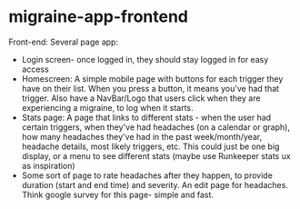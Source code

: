 # migraine-app-frontend

Front-end:
Several page app:
- Login screen- once logged in, they should stay logged in for easy access
- Homescreen: A simple mobile page with buttons for each trigger they have on their list. When you press a button, it means you've had that trigger. Also have a NavBar/Logo that users click when they are experiencing a migraine, to log when it starts.
- Stats page: A page that links to different stats - when the user had certain triggers, when they've had headaches (on a calendar or graph), how many headaches they've had in the past week/month/year, headache details, most likely triggers, etc. This could just be one big display, or a menu to see different stats (maybe use Runkeeper stats ux as inspiration)
- Some sort of page to rate headaches after they happen, to provide duration (start and end time) and severity. An edit page for headaches. Think google survey for this page- simple and fast.
